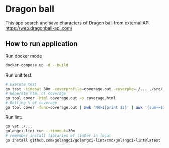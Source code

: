 # Dragon ball

This app search and save characters of Dragon ball from external API https://web.dragonball-api.com/

## How to run application

Run docker mode
```sh
docker-compose up -d --build
```

Run unit test:
```sh
# Execute test
go test -timeout 30m -coverprofile=coverage.out -coverpkg=./... ./src/...
# Generate html of coverage
go tool cover -html coverage.out -o coverage.html
# Getting % of coverage
go tool cover -func=coverage.out | awk 'NR>1{print $3}' | awk '{sum+=$1} END {print sum/NR}'
```

Run lint:
```sh
go vet ./...
golangci-lint run --timeout=30m
# remember install libraries of linter in local
go install github.com/golangci/golangci-lint/cmd/golangci-lint@latest
```
